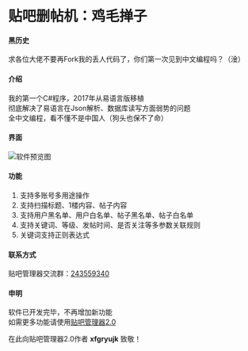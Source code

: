 # 贴吧删帖机：鸡毛掸子

#### 黑历史
求各位大佬不要再Fork我的丢人代码了，你们第一次见到中文编程吗？（淦）

#### 介绍
我的第一个C#程序，2017年从易语言版移植  
彻底解决了易语言在Json解析、数据库读写方面弱势的问题  
全中文编程，看不懂不是中国人（狗头也保不了命）  

#### 界面
![软件预览图](https://www.bakasnow.com/tuchuang/td2017.png "td2017.png")

#### 功能
1. 支持多账号多用途操作
2. 支持扫描标题、1楼内容、帖子内容
3. 支持用户黑名单、用户白名单、帖子黑名单、帖子白名单
4. 支持关键词、等级、发帖时间、是否关注等多参数关联规则
5. 关键词支持正则表达式

#### 联系方式
贴吧管理器交流群：[243559340](https://jq.qq.com/?_wv=1027&k=5CxdeXt)  

#### 申明
软件已开发完毕，不再增加新功能  
如需更多功能请使用[贴吧管理器2.0](https://github.com/xfgryujk/TiebaManager)  

在此向贴吧管理器2.0作者 **xfgryujk** 致敬！  
